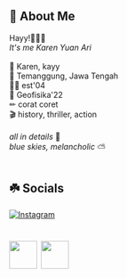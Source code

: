 ## 🧩 About Me 
Hayy!👋🏻🌻<br>
*It's me Karen Yuan Ari* <br><br> 
🍦 Karen, kayy <br>
📍 Temanggung, Jawa Tengah <br>
🧚🏻 est'04 <br>
🏫 Geofisika'22 <br>
✏ corat coret <br>
🎬 history, thriller, action <br><br>
*all in details* 🦔 <br>
*blue skies, melancholic* ⛅ <br><br>

## ☘️ Socials
 [![Instagram](https://img.shields.io/badge/Instagram-%23E4405F.svg?logo=Instagram&logoColor=white)](https://www.instagram.com/karenyuanr/?next=%2F) 
 
# <img src="https://emojis.slackmojis.com/emojis/images/1577305505/7373/hand_wave.gif?1577305505" width="50" />  <img src="https://emojis.slackmojis.com/emojis/images/1577305505/7373/hand_wave.gif?1577305505" width="50" />
